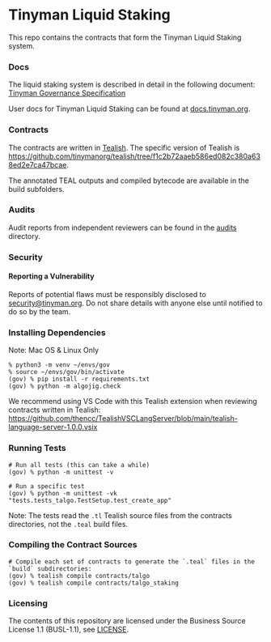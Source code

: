 # Tinyman Liquid Staking

This repo contains the contracts that form the Tinyman Liquid Staking system.

### Docs

The liquid staking system is described in detail in the following document:
[Tinyman Governance Specification](docs/Tinyman_Liquid_Staking_Protocol_Specification.pdf)

User docs for Tinyman Liquid Staking can be found at [docs.tinyman.org](https://docs.tinyman.org).


### Contracts
The contracts are written in [Tealish](https://github.com/tinymanorg/tealish).
The specific version of Tealish is https://github.com/tinymanorg/tealish/tree/f1c2b72aaeb586ed082c380a638ed2e7ca47bcae.

The annotated TEAL outputs and compiled bytecode are available in the build subfolders.


### Audits

Audit reports from independent reviewers can be found in the [audits](audits/) directory.


### Security
#### Reporting a Vulnerability
Reports of potential flaws must be responsibly disclosed to security@tinyman.org. Do not share details with anyone else until notified to do so by the team.


### Installing Dependencies
Note: Mac OS & Linux Only

```
% python3 -m venv ~/envs/gov
% source ~/envs/gov/bin/activate
(gov) % pip install -r requirements.txt
(gov) % python -m algojig.check
```

We recommend using VS Code with this Tealish extension when reviewing contracts written in Tealish: https://github.com/thencc/TealishVSCLangServer/blob/main/tealish-language-server-1.0.0.vsix


### Running Tests

```
# Run all tests (this can take a while)
(gov) % python -m unittest -v

# Run a specific test
(gov) % python -m unittest -vk "tests.tests_talgo.TestSetup.test_create_app"
```

Note: The tests read the `.tl` Tealish source files from the contracts directories, not the `.teal` build files.


### Compiling the Contract Sources

```
# Compile each set of contracts to generate the `.teal` files in the `build` subdirectories:
(gov) % tealish compile contracts/talgo
(gov) % tealish compile contracts/talgo_staking
```

### Licensing

The contents of this repository are licensed under the Business Source License 1.1 (BUSL-1.1), see [LICENSE](LICENSE).
